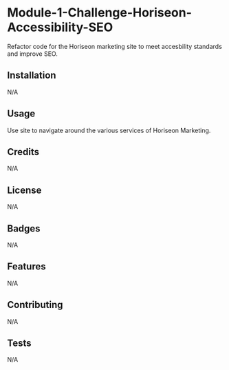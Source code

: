 # Module-1-Challenge-Horiseon-Accessibility-SEO

Refactor code for the Horiseon marketing site to meet accesbility standards and improve SEO.

## Installation

N/A

## Usage

Use site to navigate around the various services of Horiseon Marketing.

## Credits

N/A

## License

N/A

## Badges

N/A

## Features

N/A

## Contributing

N/A

## Tests

N/A
